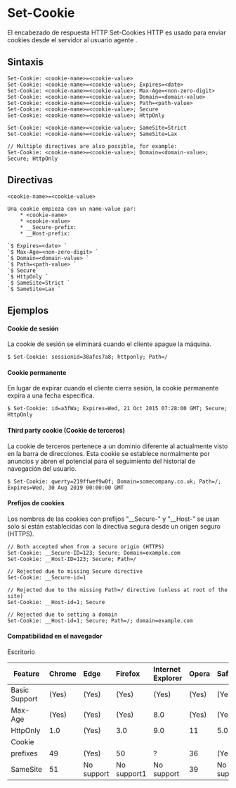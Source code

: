# Set-Cookie

El encabezado de respuesta HTTP Set-Cookies HTTP es usado para enviar cookies 
desde el servidor al usuario agente .

## Sintaxis

    Set-Cookie: <cookie-name>=<cookie-value> 
    Set-Cookie: <cookie-name>=<cookie-value>; Expires=<date>
    Set-Cookie: <cookie-name>=<cookie-value>; Max-Age=<non-zero-digit>
    Set-Cookie: <cookie-name>=<cookie-value>; Domain=<domain-value>
    Set-Cookie: <cookie-name>=<cookie-value>; Path=<path-value>
    Set-Cookie: <cookie-name>=<cookie-value>; Secure
    Set-Cookie: <cookie-name>=<cookie-value>; HttpOnly

    Set-Cookie: <cookie-name>=<cookie-value>; SameSite=Strict
    Set-Cookie: <cookie-name>=<cookie-value>; SameSite=Lax

    // Multiple directives are also possible, for example:
    Set-Cookie: <cookie-name>=<cookie-value>; Domain=<domain-value>; Secure; HttpOnly
    
## Directivas

    <cookie-name>=<cookie-value>
    
    Una cookie empieza con un name-value par:
        * <cookie-name> 
        * <cookie-value>
        * __Secure-prefix: 
        * __Host-prefix:
    
    `$ Expires=<date> `
    `$ Max-Age=<non-zero-digit> `
    `$ Domain=<domain-value> `
    `$ Path=<path-value> `
    `$ Secure`
    `$ HttpOnly `
    `$ SameSite=Strict ` 
    `$ SameSite=Lax `
    
## Ejemplos

#### Cookie de sesión
La cookie de sesión se eliminará cuando el cliente apague la máquina.

`$ Set-Cookie: sessionid=38afes7a8; httponly; Path=/ `

#### Cookie permanente
En lugar de expirar cuando el cliente cierra sesión, 
la cookie permanente expira a una fecha específica.

`$ Set-Cookie: id=a3fWa; Expires=Wed, 21 Oct 2015 07:28:00 GMT; Secure; HttpOnly `

#### Third party cookie (Cookie de terceros)
La cookie de terceros pertenece a un dominio diferente al actualmente visto en la barra de direcciones.
Esta cookie se establece normalmente por anuncios y abren el potencial para el seguimiento del historial de navegación del usuario.

`$ Set-Cookie: qwerty=219ffwef9w0f; Domain=somecompany.co.uk; Path=/; Expires=Wed, 30 Aug 2019 00:00:00 GMT `

#### Prefijos de cookies
Los nombres de las cookies con prefijos "__Secure-" y "__Host-" se usan solo si están establecidas
con la directiva segura desde un origen seguro (HTTPS).

    // Both accepted when from a secure origin (HTTPS)
    Set-Cookie: __Secure-ID=123; Secure; Domain=example.com
    Set-Cookie: __Host-ID=123; Secure; Path=/

    // Rejected due to missing Secure directive
    Set-Cookie: __Secure-id=1

    // Rejected due to the missing Path=/ directive (unless at root of the site)
    Set-Cookie: __Host-id=1; Secure

    // Rejected due to setting a domain
    Set-Cookie: __Host-id=1; Secure; Path=/; domain=example.com
    
    
#### Compatibilidad en el navegador

Escritorio

|Feature 	    |Chrome 	|Edge 	    |Firefox 	|Internet Explorer| Opera 	|Safari 	|Servo      |
|---------------|:----------|:----------|:----------|:----------------|:--------|:----------|:----------|
|Basic Support	|(Yes)	    |(Yes)	    |(Yes)	    |(Yes)	          | (Yes)	|   (Yes)	|   ?       |       
|Max-Age	    |(Yes)	    |(Yes)	    |(Yes)	    | 8.0	          | (Yes)	|   (Yes)	|   ?       |       
|HttpOnly	    | 1.0	    |(Yes)	    | 3.0	    | 9.0	          |  11	    |    5.0	|   ?       |       
|Cookie         |           |           |           |                 |         |           |           |       
|prefixes	    | 49	    |(Yes)	    | 50	    | ?	              |  36	    |   (Yes)	|   ?       |       
|SameSite	    | 51	    |No support	|No support1|No support	      |  39	    | No support|	?       |      

